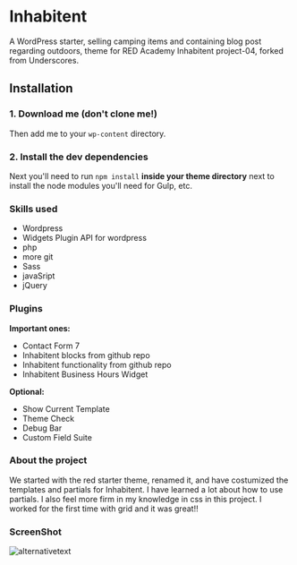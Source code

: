 # Inhabitent

A WordPress starter, selling camping items and containing blog post regarding outdoors, theme for RED Academy Inhabitent project-04, forked from Underscores.

## Installation

### 1. Download me (don't clone me!)

Then add me to your `wp-content` directory.

### 2. Install the dev dependencies

Next you'll need to run `npm install` **inside your theme directory** next to install the node modules you'll need for Gulp, etc.

### Skills used

* Wordpress
* Widgets Plugin API for wordpress
* php
* more git
* Sass
* javaSript
* jQuery

### Plugins

**Important ones:**

* Contact Form 7
* Inhabitent blocks from github repo
* Inhabitent functionality from github repo
* Inhabitent Business Hours Widget

 **Optional:**

* Show Current Template
* Theme Check
* Debug Bar
* Custom Field Suite

### About the project

We started with the red starter theme, renamed it, and have costumized the templates and partials for Inhabitent. I have learned a lot about how to use partials. I also feel more firm in my knowledge in css in this project. I worked for the first time with grid and it was great!!

### ScreenShot

![alternativetext](/screenshot.png)
